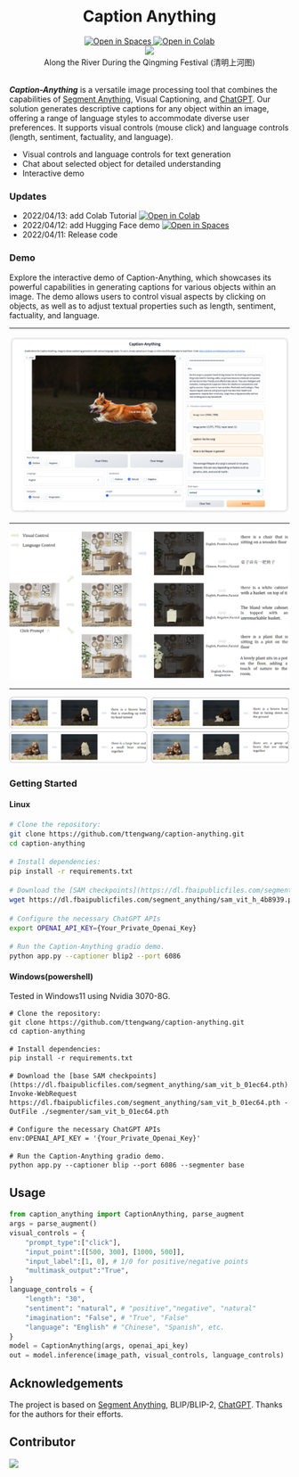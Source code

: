 <div align="center">
<h1 align="center"> Caption Anything </h1>
<a src="https://img.shields.io/badge/%F0%9F%A4%97-Open%20in%20Spaces-blue" href="https://huggingface.co/spaces/TencentARC/Caption-Anything">
    <img src="https://img.shields.io/badge/%F0%9F%A4%97-Open%20in%20Spaces-blue" alt="Open in Spaces">
</a>
<a src="https://colab.research.google.com/assets/colab-badge.svg" href="https://colab.research.google.com/github/ttengwang/Caption-Anything/blob/main/notebooks/tutorial.ipynb">
    <img src="https://colab.research.google.com/assets/colab-badge.svg" alt="Open in Colab">
</a>
</div>

<div align=center>
<img src="./Image/qingming.gif" />
<br>    
Along the River During the Qingming Festival (清明上河图)
</div>
<br> 


***Caption-Anything*** is a versatile image processing tool that combines the capabilities of [Segment Anything](https://github.com/facebookresearch/segment-anything), Visual Captioning, and [ChatGPT](https://openai.com/blog/chatgpt). Our solution generates descriptive captions for any object within an image, offering a range of language styles to accommodate diverse user preferences. It supports visual controls (mouse click) and language controls (length, sentiment, factuality, and language).
* Visual controls and language controls for text generation
* Chat about selected object for detailed understanding
* Interactive demo

### Updates
* 2022/04/13: add Colab Tutorial <a src="https://colab.research.google.com/assets/colab-badge.svg" href="https://colab.research.google.com/github/ttengwang/Caption-Anything/blob/main/notebooks/tutorial.ipynb"> <img src="https://colab.research.google.com/assets/colab-badge.svg" alt="Open in Colab"> </a>
* 2022/04/12: add Hugging Face demo <a src="https://img.shields.io/badge/%F0%9F%A4%97-Open%20in%20Spaces-blue" href="https://huggingface.co/spaces/TencentARC/Caption-Anything"> <img src="https://img.shields.io/badge/%F0%9F%A4%97-Open%20in%20Spaces-blue" alt="Open in Spaces"></a>
* 2022/04/11: Release code

### Demo
Explore the interactive demo of Caption-Anything, which showcases its powerful capabilities in generating captions for various objects within an image. The demo allows users to control visual aspects by clicking on objects, as well as to adjust textual properties such as length, sentiment, factuality, and language.

---

![](./Image/UI.png)

---

![](./Image/demo1.png)

---

![](./Image/demo2.png)

### Getting Started

#### Linux
```bash
# Clone the repository:
git clone https://github.com/ttengwang/caption-anything.git
cd caption-anything

# Install dependencies:
pip install -r requirements.txt

# Download the [SAM checkpoints](https://dl.fbaipublicfiles.com/segment_anything/sam_vit_h_4b8939.pth).
wget https://dl.fbaipublicfiles.com/segment_anything/sam_vit_h_4b8939.pth ./segmenter/sam_vit_h_4b8939.pth

# Configure the necessary ChatGPT APIs
export OPENAI_API_KEY={Your_Private_Openai_Key}

# Run the Caption-Anything gradio demo.
python app.py --captioner blip2 --port 6086
```

#### Windows(powershell)
Tested in Windows11 using Nvidia 3070-8G.

```shell
# Clone the repository:
git clone https://github.com/ttengwang/caption-anything.git
cd caption-anything

# Install dependencies:
pip install -r requirements.txt

# Download the [base SAM checkpoints](https://dl.fbaipublicfiles.com/segment_anything/sam_vit_b_01ec64.pth).
Invoke-WebRequest https://dl.fbaipublicfiles.com/segment_anything/sam_vit_b_01ec64.pth -OutFile ./segmenter/sam_vit_b_01ec64.pth

# Configure the necessary ChatGPT APIs
env:OPENAI_API_KEY = '{Your_Private_Openai_Key}'

# Run the Caption-Anything gradio demo.
python app.py --captioner blip --port 6086 --segmenter base
```

## Usage
```python
from caption_anything import CaptionAnything, parse_augment
args = parse_augment()
visual_controls = {
    "prompt_type":["click"],
    "input_point":[[500, 300], [1000, 500]],
    "input_label":[1, 0], # 1/0 for positive/negative points
    "multimask_output":"True",
}
language_controls = {
    "length": "30",
    "sentiment": "natural", # "positive","negative", "natural"
    "imagination": "False", # "True", "False"
    "language": "English" # "Chinese", "Spanish", etc.
}
model = CaptionAnything(args, openai_api_key)
out = model.inference(image_path, visual_controls, language_controls)
```

## Acknowledgements
The project is based on [Segment Anything](https://github.com/facebookresearch/segment-anything), BLIP/BLIP-2, [ChatGPT](https://openai.com/blog/chatgpt). Thanks for the authors for their efforts.

## Contributor

<a href="https://github.com/ttengwang/Caption-Anything/graphs/contributors">
  <img src="https://contrib.rocks/image?repo=ttengwang/Caption-Anything" />
</a>
